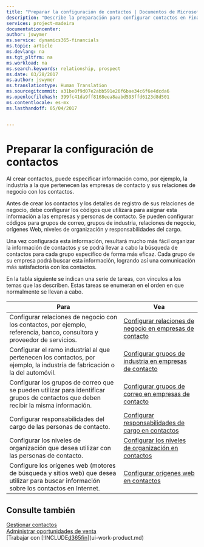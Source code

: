 ```yaml
---
title: "Preparar la configuración de contactos | Documentos de Microsoft"
description: "Describe la preparación para configurar contactos en Financials"
services: project-madeira
documentationcenter: 
author: jswymer
ms.service: dynamics365-financials
ms.topic: article
ms.devlang: na
ms.tgt_pltfrm: na
ms.workload: na
ms.search.keywords: relationship, prospect
ms.date: 03/28/2017
ms.author: jswymer
ms.translationtype: Human Translation
ms.sourcegitcommit: a31be0f9d07e2abb591e26f6bae34c6f6e4dcda6
ms.openlocfilehash: 399fc41da9ff8168eea8aabd593ffd6123d8d501
ms.contentlocale: es-mx
ms.lasthandoff: 05/04/2017


---
```

# <a name="preparing-for-setting-up-contacts"></a>Preparar la configuración de contactos
Al crear contactos, puede especificar información como, por ejemplo, la industria a la que pertenecen las empresas de contacto y sus relaciones de negocio con los contactos.

Antes de crear los contactos y los detalles de registro de sus relaciones de negocio, debe configurar los códigos que utilizará para asignar esta información a las empresas y personas de contacto. Se pueden configurar códigos para grupos de correo, grupos de industria, relaciones de negocio, orígenes Web, niveles de organización y responsabilidades del cargo.

Una vez configurada esta información, resultará mucho más fácil organizar la información de contactos y se podrá llevar a cabo la búsqueda de contactos para cada grupo específico de forma más eficaz. Cada grupo de su empresa podrá buscar esta información, logrando así una comunicación más satisfactoria con los contactos.

En la tabla siguiente se indican una serie de tareas, con vínculos a los temas que las describen. Estas tareas se enumeran en el orden en que normalmente se llevan a cabo.

| Para | Vea |
| --- | --- |
| Configurar relaciones de negocio con los contactos, por ejemplo, referencia, banco, consultora y proveedor de servicios. |[Configurar relaciones de negocio en empresas de contacto](marketing-business-relations.md) |
| Configurar el ramo industrial al que pertenecen los contactos, por ejemplo, la industria de fabricación o la del automóvil. |[Configurar grupos de industria en empresas de contacto](marketing-industry-groups.md) |
| Configurar los grupos de correo que se pueden utilizar para identificar grupos de contactos que deben recibir la misma información. |[Configurar grupos de correo en empresas de contacto](marketing-mailing-groups.md) |
| Configurar responsabilidades del cargo de las personas de contacto. |[Configurar responsabilidades de cargo en contactos](marketing-job-responsibilities.md) |
| Configurar los niveles de organización que desea utilizar con las personas de contacto. |[Configurar los niveles de organización en contactos](marketing-organizational-levels.md) |
| Configure los orígenes web (motores de búsqueda y sitios web) que desea utilizar para buscar información sobre los contactos en Internet. |[Configurar orígenes web en contactos](marketing-web-sources.md) |

## <a name="see-also"></a>Consulte también
[Gestionar contactos](marketing-contacts.md)  
[Administrar oportunidades de venta](marketing-manage-sales-opportunities.md)  
[Trabajar con [!INCLUDE[d365fin](includes/d365fin_md.md)](ui-work-product.md)

